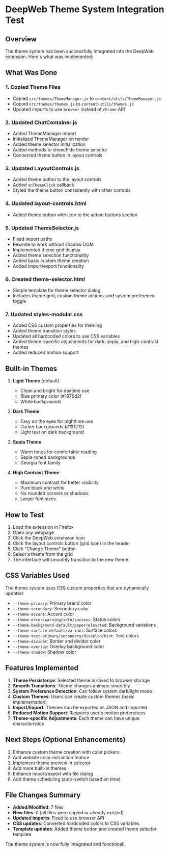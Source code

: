 # DeepWeb Theme System Integration Test

## Overview
The theme system has been successfully integrated into the DeepWeb extension. Here's what was implemented:

## What Was Done

### 1. **Copied Theme Files**
- Copied `src/themes/ThemeManager.js` to `content/utils/ThemeManager.js`
- Copied `src/themes/themes.js` to `content/utils/themes.js`
- Updated imports to use `browser` instead of `chrome` API

### 2. **Updated ChatContainer.js**
- Added ThemeManager import
- Initialized ThemeManager on render
- Added theme selector initialization
- Added methods to show/hide theme selector
- Connected theme button in layout controls

### 3. **Updated LayoutControls.js**
- Added theme button to the layout controls
- Added `onThemeClick` callback
- Styled the theme button consistently with other controls

### 4. **Updated layout-controls.html**
- Added theme button with icon to the action buttons section

### 5. **Updated ThemeSelector.js**
- Fixed import paths
- Rewrote to work without shadow DOM
- Implemented theme grid display
- Added theme selection functionality
- Added basic custom theme creation
- Added import/export functionality

### 6. **Created theme-selector.html**
- Simple template for theme selector dialog
- Includes theme grid, custom theme actions, and system preference toggle

### 7. **Updated styles-modular.css**
- Added CSS custom properties for theming
- Added theme transition styles
- Updated all hardcoded colors to use CSS variables
- Added theme-specific adjustments for dark, sepia, and high-contrast themes
- Added reduced motion support

## Built-in Themes

1. **Light Theme** (default)
   - Clean and bright for daytime use
   - Blue primary color (#1976d2)
   - White backgrounds

2. **Dark Theme**
   - Easy on the eyes for nighttime use
   - Darker backgrounds (#121212)
   - Light text on dark background

3. **Sepia Theme**
   - Warm tones for comfortable reading
   - Sepia-toned backgrounds
   - Georgia font family

4. **High Contrast Theme**
   - Maximum contrast for better visibility
   - Pure black and white
   - No rounded corners or shadows
   - Larger font sizes

## How to Test

1. Load the extension in Firefox
2. Open any webpage
3. Click the DeepWeb extension icon
4. Click the layout controls button (grid icon) in the header
5. Click "Change Theme" button
6. Select a theme from the grid
7. The interface will smoothly transition to the new theme

## CSS Variables Used

The theme system uses CSS custom properties that are dynamically updated:

- `--theme-primary`: Primary brand color
- `--theme-secondary`: Secondary color
- `--theme-accent`: Accent color
- `--theme-error/warning/info/success`: Status colors
- `--theme-background-default/paper/elevated`: Background variations
- `--theme-surface-default/variant`: Surface colors
- `--theme-text-primary/secondary/disabled/hint`: Text colors
- `--theme-divider`: Border and divider color
- `--theme-overlay`: Overlay background color
- `--theme-shadow`: Shadow color

## Features Implemented

1. **Theme Persistence**: Selected theme is saved to browser storage
2. **Smooth Transitions**: Theme changes animate smoothly
3. **System Preference Detection**: Can follow system dark/light mode
4. **Custom Themes**: Users can create custom themes (basic implementation)
5. **Import/Export**: Themes can be exported as JSON and imported
6. **Reduced Motion Support**: Respects user's motion preferences
7. **Theme-specific Adjustments**: Each theme can have unique characteristics

## Next Steps (Optional Enhancements)

1. Enhance custom theme creation with color pickers
2. Add website color extraction feature
3. Implement theme preview in selector
4. Add more built-in themes
5. Enhance import/export with file dialog
6. Add theme scheduling (auto-switch based on time)

## File Changes Summary

- **Added/Modified**: 7 files
- **New files**: 0 (all files were copied or already existed)
- **Updated imports**: Fixed to use browser API
- **CSS updates**: Converted hardcoded colors to CSS variables
- **Template updates**: Added theme button and created theme selector template

The theme system is now fully integrated and functional!